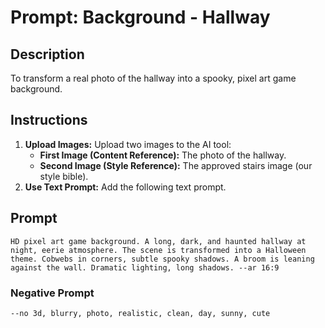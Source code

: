 # Prompt: Background - Hallway

## Description
To transform a real photo of the hallway into a spooky, pixel art game background.

## Instructions

1.  **Upload Images:** Upload two images to the AI tool:
    *   **First Image (Content Reference):** The photo of the hallway.
    *   **Second Image (Style Reference):** The approved stairs image (our style bible).
2.  **Use Text Prompt:** Add the following text prompt.

## Prompt

```
HD pixel art game background. A long, dark, and haunted hallway at night, eerie atmosphere. The scene is transformed into a Halloween theme. Cobwebs in corners, subtle spooky shadows. A broom is leaning against the wall. Dramatic lighting, long shadows. --ar 16:9
```

### Negative Prompt

```
--no 3d, blurry, photo, realistic, clean, day, sunny, cute
```
